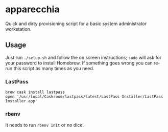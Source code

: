# apparecchia

Quick and dirty provisioning script for a basic system administrator workstation.

## Usage

Just run `./setup.sh` and follow the on screen instructions; `sudo` will ask for your password to install Homebrew.
If something goes wrong you can re-run this script as many times as you need.

### LastPass

    brew cask install lastpass
    open '/usr/local/Caskroom/lastpass/latest/LastPass Installer/LastPass Installer.app'

### rbenv

It needs to run `rbenv init` or no dice.
